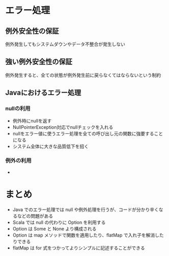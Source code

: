 # エラー処理
## 例外安全性の保証
例外発生してもシステムダウンやデータ不整合が発生しない
## 強い例外安全性の保証
例外発生すると、全ての状態が例外発生前に戻らなくてはならないという制約

## Javaにおけるエラー処理
### nullの利用
- 例外時にnullを返す
- NullPointerException対応でnullチェックを入れる
- nullをエラー値に使うエラー処理を全ての呼び出し元の関数に強要することになる
- システム全体に大きな品質低下を招く
### 例外の利用
- 

# まとめ
- Java でのエラー処理では null や例外処理を行うが、コードが分かり辛くなるなどの問題がある
- Scala では null の代わりに Option を利用する
- Option は Some と None より構成される
- Option は map メソッドで関数を適用したり、flatMap で入れ子を解消したりできる
- flatMap は for 式をつかってよりシンプルに記述することができる